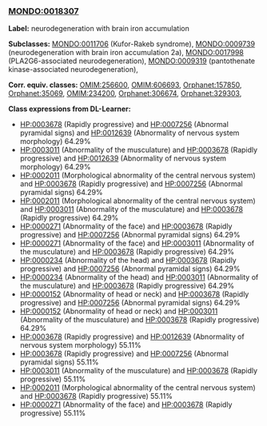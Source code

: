 
### [MONDO:0018307](http://purl.obolibrary.org/obo/MONDO_0018307)
**Label:** neurodegeneration with brain iron accumulation

**Subclasses:** [MONDO:0011706](http://purl.obolibrary.org/obo/MONDO_0011706) (Kufor-Rakeb syndrome), [MONDO:0009739](http://purl.obolibrary.org/obo/MONDO_0009739) (neurodegeneration with brain iron accumulation 2a), [MONDO:0017998](http://purl.obolibrary.org/obo/MONDO_0017998) (PLA2G6-associated neurodegeneration), [MONDO:0009319](http://purl.obolibrary.org/obo/MONDO_0009319) (pantothenate kinase-associated neurodegeneration), 

**Corr. equiv. classes:** [OMIM:256600](http://purl.obolibrary.org/obo/OMIM_256600), [OMIM:606693](http://purl.obolibrary.org/obo/OMIM_606693), [Orphanet:157850](http://www.orpha.net/ORDO/Orphanet_157850), [Orphanet:35069](http://www.orpha.net/ORDO/Orphanet_35069), [OMIM:234200](http://purl.obolibrary.org/obo/OMIM_234200), [Orphanet:306674](http://www.orpha.net/ORDO/Orphanet_306674), [Orphanet:329303](http://www.orpha.net/ORDO/Orphanet_329303), 

**Class expressions from DL-Learner:**

- [HP:0003678](http://purl.obolibrary.org/obo/HP_0003678) (Rapidly progressive) and [HP:0007256](http://purl.obolibrary.org/obo/HP_0007256) (Abnormal pyramidal signs) and [HP:0012639](http://purl.obolibrary.org/obo/HP_0012639) (Abnormality of nervous system morphology) 64.29%
- [HP:0003011](http://purl.obolibrary.org/obo/HP_0003011) (Abnormality of the musculature) and [HP:0003678](http://purl.obolibrary.org/obo/HP_0003678) (Rapidly progressive) and [HP:0012639](http://purl.obolibrary.org/obo/HP_0012639) (Abnormality of nervous system morphology) 64.29%
- [HP:0002011](http://purl.obolibrary.org/obo/HP_0002011) (Morphological abnormality of the central nervous system) and [HP:0003678](http://purl.obolibrary.org/obo/HP_0003678) (Rapidly progressive) and [HP:0007256](http://purl.obolibrary.org/obo/HP_0007256) (Abnormal pyramidal signs) 64.29%
- [HP:0002011](http://purl.obolibrary.org/obo/HP_0002011) (Morphological abnormality of the central nervous system) and [HP:0003011](http://purl.obolibrary.org/obo/HP_0003011) (Abnormality of the musculature) and [HP:0003678](http://purl.obolibrary.org/obo/HP_0003678) (Rapidly progressive) 64.29%
- [HP:0000271](http://purl.obolibrary.org/obo/HP_0000271) (Abnormality of the face) and [HP:0003678](http://purl.obolibrary.org/obo/HP_0003678) (Rapidly progressive) and [HP:0007256](http://purl.obolibrary.org/obo/HP_0007256) (Abnormal pyramidal signs) 64.29%
- [HP:0000271](http://purl.obolibrary.org/obo/HP_0000271) (Abnormality of the face) and [HP:0003011](http://purl.obolibrary.org/obo/HP_0003011) (Abnormality of the musculature) and [HP:0003678](http://purl.obolibrary.org/obo/HP_0003678) (Rapidly progressive) 64.29%
- [HP:0000234](http://purl.obolibrary.org/obo/HP_0000234) (Abnormality of the head) and [HP:0003678](http://purl.obolibrary.org/obo/HP_0003678) (Rapidly progressive) and [HP:0007256](http://purl.obolibrary.org/obo/HP_0007256) (Abnormal pyramidal signs) 64.29%
- [HP:0000234](http://purl.obolibrary.org/obo/HP_0000234) (Abnormality of the head) and [HP:0003011](http://purl.obolibrary.org/obo/HP_0003011) (Abnormality of the musculature) and [HP:0003678](http://purl.obolibrary.org/obo/HP_0003678) (Rapidly progressive) 64.29%
- [HP:0000152](http://purl.obolibrary.org/obo/HP_0000152) (Abnormality of head or neck) and [HP:0003678](http://purl.obolibrary.org/obo/HP_0003678) (Rapidly progressive) and [HP:0007256](http://purl.obolibrary.org/obo/HP_0007256) (Abnormal pyramidal signs) 64.29%
- [HP:0000152](http://purl.obolibrary.org/obo/HP_0000152) (Abnormality of head or neck) and [HP:0003011](http://purl.obolibrary.org/obo/HP_0003011) (Abnormality of the musculature) and [HP:0003678](http://purl.obolibrary.org/obo/HP_0003678) (Rapidly progressive) 64.29%
- [HP:0003678](http://purl.obolibrary.org/obo/HP_0003678) (Rapidly progressive) and [HP:0012639](http://purl.obolibrary.org/obo/HP_0012639) (Abnormality of nervous system morphology) 55.11%
- [HP:0003678](http://purl.obolibrary.org/obo/HP_0003678) (Rapidly progressive) and [HP:0007256](http://purl.obolibrary.org/obo/HP_0007256) (Abnormal pyramidal signs) 55.11%
- [HP:0003011](http://purl.obolibrary.org/obo/HP_0003011) (Abnormality of the musculature) and [HP:0003678](http://purl.obolibrary.org/obo/HP_0003678) (Rapidly progressive) 55.11%
- [HP:0002011](http://purl.obolibrary.org/obo/HP_0002011) (Morphological abnormality of the central nervous system) and [HP:0003678](http://purl.obolibrary.org/obo/HP_0003678) (Rapidly progressive) 55.11%
- [HP:0000271](http://purl.obolibrary.org/obo/HP_0000271) (Abnormality of the face) and [HP:0003678](http://purl.obolibrary.org/obo/HP_0003678) (Rapidly progressive) 55.11%


